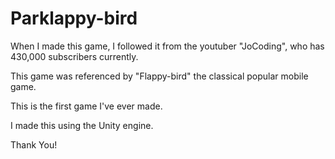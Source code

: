 # Parklappy-bird
When I made this game, I followed it from the youtuber "JoCoding", who has 430,000 subscribers currently.

This game was referenced by "Flappy-bird" the classical popular mobile game.

This is the first game I've ever made.

I made this using the Unity engine.

Thank You!
